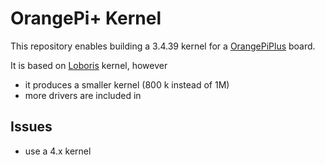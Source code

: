 # OrangePi+ Kernel

This repository enables building a 3.4.39 kernel for a [OrangePiPlus](http://linux-sunxi.org/Xunlong_Orange_Pi_Plus) board.

It is based on [Loboris](https://github.com/loboris/OrangePI-Kernel/) kernel, however
  * it produces a smaller kernel (800 k instead of 1M)
  * more drivers are included in

## Issues
  * use a 4.x kernel
